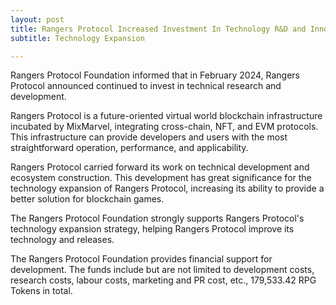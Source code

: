 ```yaml
---
layout: post
title: Rangers Protocol Increased Investment In Technology R&D and Innovation
subtitle: Technology Expansion

---
```


Rangers Protocol Foundation informed that in February 2024, Rangers Protocol announced continued to invest in technical research and development.

Rangers Protocol is a future-oriented virtual world blockchain infrastructure incubated by MixMarvel, integrating cross-chain, NFT, and EVM protocols. This infrastructure can provide developers and users with the most straightforward operation, performance, and applicability. 

Rangers Protocol carried forward its work on technical development and ecosystem construction. This development has great significance for the technology expansion of Rangers Protocol, increasing its ability to provide a better solution for blockchain games. 

The Rangers Protocol Foundation strongly supports Rangers Protocol's technology expansion strategy, helping Rangers Protocol improve its technology and releases. 

The Rangers Protocol Foundation provides financial support for development. The funds include but are not limited to development costs, research costs, labour costs, marketing and PR cost, etc., 179,533.42 RPG Tokens in total. 

